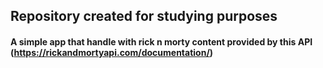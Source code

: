 ## Repository created for studying purposes

#### A simple app that handle with rick n morty content provided by this API (https://rickandmortyapi.com/documentation/)